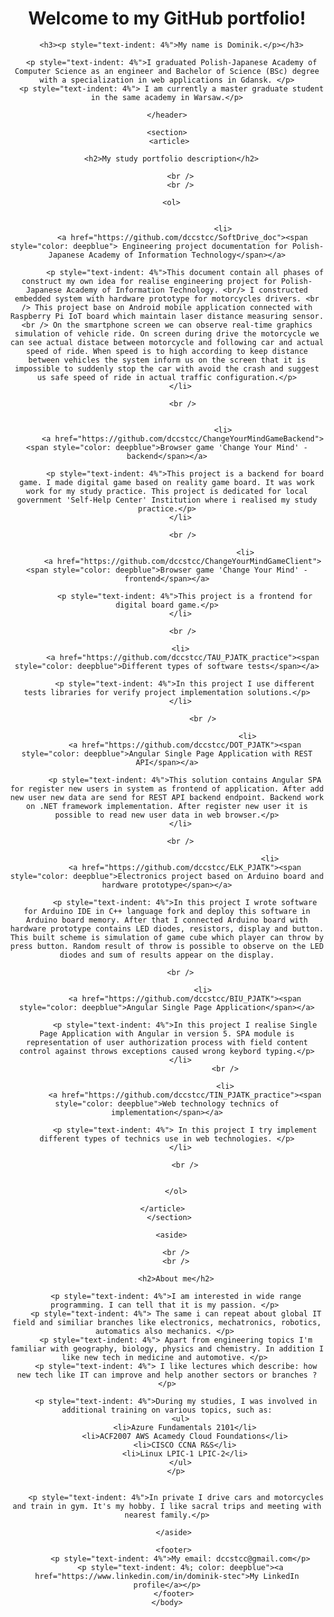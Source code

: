 <html>
  <body>
    <header>
      <h1>Welcome to my GitHub portfolio!</h1>
    
      <h3><p style="text-indent: 4%">My name is Dominik.</p></h3>
  
      <p style="text-indent: 4%">I graduated Polish-Japanese Academy of Computer Science as an engineer and Bachelor of Science (BSc) degree with a specialization in web applications in Gdansk. </p>
      <p style="text-indent: 4%"> I am currently a master graduate student in the same academy in Warsaw.</p>
  
    </header>
  
    <section>
     <article>
    
      <h2>My study portfolio description</h2>
    
          <br />
          <br />
      
        <ol>  
        

                             <li>
           <a href="https://github.com/dccstcc/SoftDrive_doc"><span style="color: deepblue"> Engineering project documentation for Polish-Japanese Academy of Information Technology</span></a>
                                  
            <p style="text-indent: 4%">This document contain all phases of construct my own idea for realise engineering project for Polish-Japanese Academy of Information Technology. <br/> I constructed embedded system with hardware prototype for motorcycles drivers. <br /> This project base on Android mobile application connected with Raspberry Pi IoT board which maintain laser distance measuring sensor. <br /> On the smartphone screen we can observe real-time graphics simulation of vehicle ride. On screen during drive the motorcycle we can see actual distace between motorcycle and following car and actual speed of ride. When speed is to high according to keep distance between vehicles the system inform us on the screen that it is impossible to suddenly stop the car with avoid the crash and suggest us safe speed of ride in actual traffic configuration.</p>
          </li>
          
           <br />
          

                             <li>
           <a href="https://github.com/dccstcc/ChangeYourMindGameBackend"><span style="color: deepblue">Browser game 'Change Your Mind' - backend</span></a>
                                  
            <p style="text-indent: 4%">This project is a backend for board game. I made digital game based on reality game board. It was work work for my study practice. This project is dedicated for local government 'Self-Help Center' Institution where i realised my study practice.</p>
          </li>
          
           <br />
          
                                       <li>
           <a href="https://github.com/dccstcc/ChangeYourMindGameClient"><span style="color: deepblue">Browser game 'Change Your Mind' - frontend</span></a>
          
            <p style="text-indent: 4%">This project is a frontend for digital board game.</p>
          </li>

           <br />

          <li>
           <a href="https://github.com/dccstcc/TAU_PJATK_practice"><span style="color: deepblue">Different types of software tests</span></a>
          
            <p style="text-indent: 4%">In this project I use different tests libraries for verify project implementation solutions.</p>
          </li>
                    
                    <br />
                    
                                        <li>
            <a href="https://github.com/dccstcc/DOT_PJATK"><span style="color: deepblue">Angular Single Page Application with REST API</span></a>
          
            <p style="text-indent: 4%">This solution contains Angular SPA for register new users in system as frontend of application. After add new user new data are send for REST API backend endpoint. Backend work on .NET framework implementation. After register new user it is possible to read new user data in web browser.</p>
          </li>
          
          <br />
          
                                                  <li>
            <a href="https://github.com/dccstcc/ELK_PJATK"><span style="color: deepblue">Electronics project based on Arduino board and hardware prototype</span></a>
          
            <p style="text-indent: 4%">In this project I wrote software for Arduino IDE in C++ language fork and deploy this software in Arduino board memory. After that I connected Arduino board with hardware prototype contains LED diodes, resistors, display and button. This built scheme is simulation of game cube which player can throw by press button. Random result of throw is possible to observe on the LED diodes and sum of results appear on the display.
</p>
          </li>
          
          <br />
          
                    <li>
            <a href="https://github.com/dccstcc/BIU_PJATK"><span style="color: deepblue">Angular Single Page Application</span></a>
          
            <p style="text-indent: 4%">In this project I realise Single Page Application with Angular in version 5. SPA module is representation of user authorization process with field content control against throws exceptions caused wrong keybord typing.</p>
          </li>
                              <br />
          
                              <li>
            <a href="https://github.com/dccstcc/TIN_PJATK_practice"><span style="color: deepblue">Web technology technics of implementation</span></a>
          
            <p style="text-indent: 4%"> In this project I try implement different types of technics use in web technologies. </p>
          </li>
            
            <br />
          
          
        </ol>
    
      </article>    
     </section>

      <aside>
    
        <br />
        <br />
    
        <h2>About me</h2>

        <p style="text-indent: 4%">I am interested in wide range programming. I can tell that it is my passion. </p> 
        <p style="text-indent: 4%"> The same i can repeat about global IT field and similiar branches like electronics, mechatronics, robotics, automatics also mechanics. </p> 
        <p style="text-indent: 4%"> Apart from engineering topics I'm familiar with geography, biology, physics and chemistry. In addition I like new tech in medicine and automotive. </p> 
        <p style="text-indent: 4%"> I like lectures which describe: how new tech like IT can improve and help another sectors or branches ? </p>
  
        <p style="text-indent: 4%">During my studies, I was involved in additional training on various topics, such as:
          <ul>
            <li>Azure Fundamentals 2101</li>
            <li>ACF2007 AWS Acamedy Cloud Foundations</li>
            <li>CISCO CCNA R&S</li>
            <li>Linux LPIC-1 LPIC-2</li>
          </ul>
        </p>
  
 
        <p style="text-indent: 4%">In private I drive cars and motorcycles and train in gym. It's my hobby. I like sacral trips and meeting with nearest family.</p>
  
       </aside>
      
       <footer>
          <p style="text-indent: 4%">My email: dccstcc@gmail.com</p>
          <p style="text-indent: 4%; color: deepblue"><a href="https://www.linkedin.com/in/dominik-stec">My LinkedIn profile</a></p>
       </footer>
    </body>
</html>


